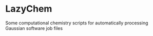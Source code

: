 # LazyChem
Some computational chemistry scripts for automatically processing Gaussian software job files
